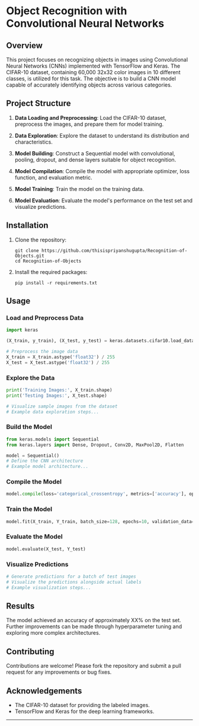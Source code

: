 # Object Recognition with Convolutional Neural Networks

## Overview

This project focuses on recognizing objects in images using Convolutional Neural Networks (CNNs) implemented with TensorFlow and Keras. The CIFAR-10 dataset, containing 60,000 32x32 color images in 10 different classes, is utilized for this task. The objective is to build a CNN model capable of accurately identifying objects across various categories.

## Project Structure

1. **Data Loading and Preprocessing**: Load the CIFAR-10 dataset, preprocess the images, and prepare them for model training.
   
2. **Data Exploration**: Explore the dataset to understand its distribution and characteristics.
   
3. **Model Building**: Construct a Sequential model with convolutional, pooling, dropout, and dense layers suitable for object recognition.
   
4. **Model Compilation**: Compile the model with appropriate optimizer, loss function, and evaluation metric.
   
5. **Model Training**: Train the model on the training data.
   
6. **Model Evaluation**: Evaluate the model's performance on the test set and visualize predictions.

## Installation

1. Clone the repository:
   ```
   git clone https://github.com/thisispriyanshugupta/Recognition-of-Objects.git
   cd Recognition-of-Objects
   ```

2. Install the required packages:
   ```
   pip install -r requirements.txt
   ```

## Usage

### Load and Preprocess Data

```python
import keras

(X_train, y_train), (X_test, y_test) = keras.datasets.cifar10.load_data()

# Preprocess the image data
X_train = X_train.astype('float32') / 255
X_test = X_test.astype('float32') / 255
```

### Explore the Data

```python
print('Training Images:', X_train.shape)
print('Testing Images:', X_test.shape)

# Visualize sample images from the dataset
# Example data exploration steps...
```

### Build the Model

```python
from keras.models import Sequential
from keras.layers import Dense, Dropout, Conv2D, MaxPool2D, Flatten

model = Sequential()
# Define the CNN architecture
# Example model architecture...
```

### Compile the Model

```python
model.compile(loss='categorical_crossentropy', metrics=['accuracy'], optimizer='adam')
```

### Train the Model

```python
model.fit(X_train, Y_train, batch_size=128, epochs=10, validation_data=(X_test, Y_test))
```

### Evaluate the Model

```python
model.evaluate(X_test, Y_test)
```

### Visualize Predictions

```python
# Generate predictions for a batch of test images
# Visualize the predictions alongside actual labels
# Example visualization steps...
```

## Results

The model achieved an accuracy of approximately XX% on the test set. Further improvements can be made through hyperparameter tuning and exploring more complex architectures.

## Contributing

Contributions are welcome! Please fork the repository and submit a pull request for any improvements or bug fixes.

## Acknowledgements

- The CIFAR-10 dataset for providing the labeled images.
- TensorFlow and Keras for the deep learning frameworks.

---
